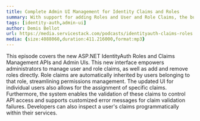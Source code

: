 ```yaml
---
title: Complete Admin UI Management for Identity Claims and Roles
summary: With support for adding Roles and User and Role Claims, the built-in Admin UI now offers complete Identity Auth management
tags: [identity-auth,admin-ui]
author: Demis Bellot
url: https://media.servicestack.com/podcasts/identityauth-claims-roles.mp3
media: {size:4088060,duration:411.216000,format:mp3}
---
```


This episode covers the new ASP.NET IdentityAuth Roles and Claims Management APIs and Admin UIs.
This new interface empowers administrators to manage user and role claims, as well as add and remove roles directly. 
Role claims are automatically inherited by users belonging to that role, streamlining permissions management. 
The updated UI for individual users also allows for the assignment of specific claims. 
Furthermore, the system enables the validation of these claims to control API access and supports customized 
error messages for claim validation failures. 
Developers can also inspect a user's claims programmatically within their services.
